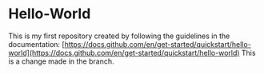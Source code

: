 # Hello-World
This is my first repository created by following the guidelines in the documentation: [https://docs.github.com/en/get-started/quickstart/hello-world](https://docs.github.com/en/get-started/quickstart/hello-world)
This is a change made in the branch.
